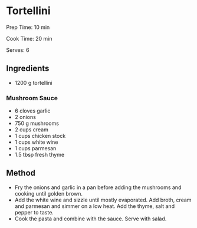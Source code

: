 # Tortellini

Prep Time: 10 min

Cook Time: 20 min

Serves: 6
## Ingredients
* 1200 g tortellini

### Mushroom Sauce
* 6 cloves garlic
* 2 onions
* 750 g mushrooms
* 2 cups cream
* 1 cups chicken stock
* 1 cups white wine
* 1 cups parmesan
* 1.5 tbsp fresh thyme


## Method
* Fry the onions and garlic in a pan before adding the mushrooms and cooking until golden brown.
* Add the white wine and sizzle until mostly evaporated. Add broth, cream and parmesan and simmer on a low heat. Add the thyme, salt and pepper to taste.
* Cook the pasta and combine with the sauce. Serve with salad.
